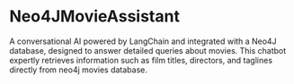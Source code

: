 # Neo4JMovieAssistant
A conversational AI powered by LangChain and integrated with a Neo4J database, designed to answer detailed queries about movies. This chatbot expertly retrieves information such as film titles, directors, and taglines directly from neo4j movies database.
